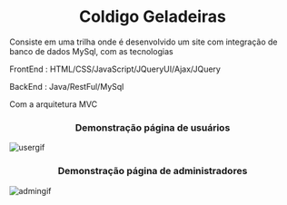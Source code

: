 <h1 align="center">Coldigo Geladeiras</h1>

Consiste em uma trilha onde é desenvolvido um site com integração de banco de dados MySql, com as tecnologias

FrontEnd : HTML/CSS/JavaScript/JQueryUI/Ajax/JQuery

BackEnd : Java/RestFul/MySql

Com a arquitetura MVC

<h3 align="center">Demonstração página de usuários</h3>

![usergif](https://user-images.githubusercontent.com/62681139/116821894-4ba98180-ab52-11eb-8629-15a0b7c5762e.gif)

<h3 align="center">Demonstração página de administradores</h3>

![admingif](https://user-images.githubusercontent.com/62681139/116832168-191b7b00-ab8a-11eb-9905-976d5c1666a9.gif)

